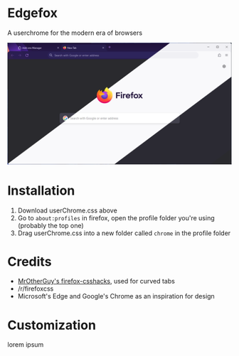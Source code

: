 # Edgefox
A userchrome for the modern era of browsers

![Promo image](promo-image.png)

# Installation
1. Download userChrome.css above
2. Go to `about:profiles` in firefox, open the profile folder you're using (probably the top one)
3. Drag userChrome.css into a new folder called `chrome` in the profile folder

# Credits
* [MrOtherGuy's firefox-csshacks](https://github.com/MrOtherGuy/firefox-csshacks), used for curved tabs
* /r/firefoxcss
* Microsoft's Edge and Google's Chrome as an inspiration for design

# Customization
lorem ipsum
